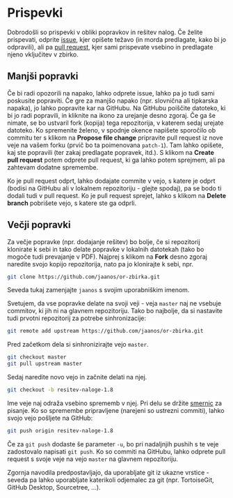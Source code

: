 # Prispevki

Dobrodošli so prispevki v obliki popravkov in rešitev nalog.
Če želite prispevati,
odprite [issue](https://github.com/jaanos/or-zbirka/issues),
kjer opišete težavo (in morda predlagate, kako bi jo odpravili),
ali pa [pull request](https://github.com/jaanos/or-zbirka/pulls),
kjer sami prispevate vsebino in predlagate njeno vključitev v zbirko.

## Manjši popravki

Če bi radi opozorili na napako, lahko odprete issue,
lahko pa jo tudi sami poskusite popraviti.
Če gre za manjšo napako (npr. slovnična ali tipkarska napaka),
jo lahko popravite kar na GitHubu.
Na GitHubu poiščite datoteko, ki bi jo radi popravili,
in kliknite na ikono za urejanje desno zgoraj.
Če ga še nimate, se bo ustvaril fork (kopija) tega repozitorija,
v katerem sedaj urejate datoteko.
Ko spremenite želeno,
v spodnje okence napišete sporočilo ob commitu
ter s klikom na **Propose file change** pripravite pull request
iz nove veje na vašem forku (prvič bo ta poimenovana `patch-1`).
Tam lahko opišete, kaj ste popravili (ter zakaj predlagate popravek, itd.).
S klikom na **Create pull request** potem odprete pull request,
ki ga lahko potem sprejmem, ali pa zahtevam dodatne spremembe.

Ko je pull request odprt, lahko dodajate commite v vejo, s katere je odprt
(bodisi na GitHubu ali v lokalnem repozitoriju - glejte spodaj),
pa se bodo ti dodali tudi v pull request.
Ko je pull request sprejet,
lahko s klikom na **Delete branch** pobrišete vejo,
s katere ste ga odprli.

## Večji popravki

Za večje popravke (npr. dodajanje rešitev) bo bolje,
če si repozitorij klonirate k sebi
in tako delate popravke v lokalnih datotekah
(tako bo mogoče tudi prevajanje v PDF).
Najprej s klikom na **Fork** desno zgoraj naredite svojo kopijo repozitorija,
nato pa jo klonirajte k sebi, npr.
```bash
git clone https://github.com/jaanos/or-zbirka.git
```
Seveda tukaj zamenjajte `jaanos` s svojim uporabniškim imenom.

Svetujem, da vse popravke delate na svoji veji -
veja `master` naj ne vsebuje commitov, ki jih ni na glavnem repozitoriju.
Tako bo najbolje,
da si nastavite tudi prvotni repozitorij za potrebe sinhronizacije:
```bash
git remote add upstream https://github.com/jaanos/or-zbirka.git
```
Pred začetkom dela si sinhronizirajte vejo `master`.
```bash
git checkout master
git pull upstream master
```
Sedaj naredite novo vejo in začnite delati na njej.
```bash
git checkout -b resitev-naloge-1.8
```
Ime veje naj odraža vsebino sprememb v njej.
Pri delu se držite [smernic](STRUCTURE.md) za pisanje.
Ko so spremembe pripravljene (narejeni so ustrezni commiti),
lahko svojo vejo pošljete na GitHub:
```bash
git push origin resitev-naloge-1.8
```
Če za `git push` dodaste še parameter `-u`,
bo pri nadaljnjih pushih s te veje zadostovalo napisati `git push`.
Ko so commiti na GitHubu,
lahko odprete pull request
s svoje veje na vejo `master` na glavnem repozitoriju.

Zgornja navodila predpostavljajo, da uporabljate git iz ukazne vrstice -
seveda pa lahko uporabljate katerikoli odjemalec za git
(npr. TortoiseGit, GitHub Desktop, Sourcetree, ...).
